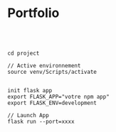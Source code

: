 # Portfolio
<br><br>


``` 
cd project 

// Active environnement 
source venv/Scripts/activate


init flask app
export FLASK_APP="votre npm app"
export FLASK_ENV=development

// Launch App
flask run --port=xxxx

```

